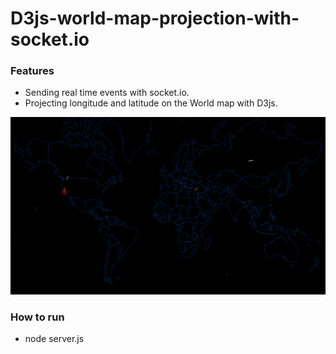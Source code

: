 # D3js-world-map-projection-with-socket.io

### Features

* Sending real time events with socket.io.
* Projecting longitude and latitude on the World map with D3js. 

![World Map D3js with socket.io](https://github.com/jassibringit/D3js-world-map-projection/blob/master/public/img/D3%20world%20map%20projection.gif)

### How to run
* node server.js
